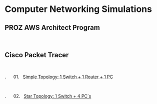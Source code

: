 <h1>Computer Networking Simulations</h1>

<h2>PROZ AWS Architect Program</h2>
<br>


<h2>Cisco Packet Tracer</h2>
<br>

. &nbsp;&nbsp;&nbsp;&nbsp; 01.&nbsp;&nbsp; [Simple Topology: 1 Switch + 1 Router + 1 PC ](https://github.com/RosanaFSS/Computer_Networking_Simulations/blob/main/01.%20Simple%20Topology:%201%20Switch%20+%201%20Router%20+%201%20PC.md)

<br>

. &nbsp;&nbsp;&nbsp;&nbsp; 02.&nbsp;&nbsp; [Star Topology: 1 Switch + 4 PC´s ]()

<br>


